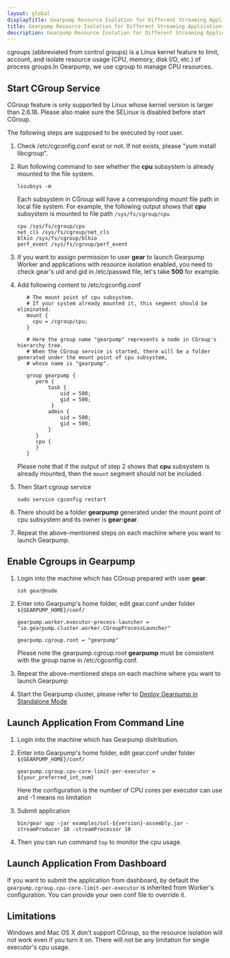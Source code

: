 ```yaml
---
layout: global
displayTitle: Gearpump Resource Isolation for Different Streaming Applications
title: Gearpump Resource Isolation for Different Streaming Applications
description: Gearpump Resource Isolation for Different Streaming Applications
---
```


cgroups (abbreviated from control groups) is a Linux kernel feature to limit, account, and isolate resource usage (CPU, memory, disk I/O, etc.) of process groups.In Gearpump, we use cgroup to manage CPU resources.

## Start CGroup Service 

CGroup feature is only supported by Linux whose kernel version is larger than 2.6.18. Please also make sure the SELinux is disabled before start CGroup.

The following steps are supposed to be executed by root user.

1. Check /etc/cgconfig.conf exist or not. If not exists, please "yum install libcgroup".

2. Run following command to see whether the **cpu** subsystem is already mounted to the file system.
 
   ```
   lssubsys -m
   ```
   
   Each subsystem in CGroup will have a corresponding mount file path in local file system. For example, the following output shows that **cpu** subsystem is mounted to file path ```/sys/fs/cgroup/cpu```
   
   ```
   cpu /sys/fs/cgroup/cpu
   net_cls /sys/fs/cgroup/net_cls
   blkio /sys/fs/cgroup/blkio
   perf_event /sys/fs/cgroup/perf_event
   ```
   
3. If you want to assign permission to user **gear** to launch Gearpump Worker and applications with resource isolation enabled, you need to check gear's uid and gid in /etc/passwd file, let's take **500** for example.

4. Add following content to /etc/cgconfig.conf
    
   ```
      # The mount point of cpu subsystem.
      # If your system already mounted it, this segment should be eliminated.
      mount {    
        cpu = /cgroup/cpu;
      }
      
      # Here the group name "gearpump" represents a node in CGroup's hierarchy tree.
      # When the CGroup service is started, there will be a folder generated under the mount point of cpu subsystem,
      # whose name is "gearpump".
      
      group gearpump {
         perm {
             task {
                 uid = 500;
                 gid = 500;
              }
             admin {
                 uid = 500;
                 gid = 500;
             }
         }
         cpu {
         }
      }
   ```
   
   Please note that if the output of step 2 shows that **cpu** subsystem is already mounted, then the ```mount``` segment should not be included.
   
4. Then Start cgroup service
   
   ```
   sudo service cgconfig restart 
   ```
   
5. There should be a folder **gearpump** generated under the mount point of cpu subsystem and its owner is **gear:gear**.  
  
6. Repeat the above-mentioned steps on each machine where you want to launch Gearpump.   

## Enable Cgroups in Gearpump 
1. Login into the machine which has CGroup prepared with user **gear**.

   ```
   ssh gear@node
   ```

2. Enter into Gearpump's home folder, edit gear.conf under folder ```${GEARPUMP_HOME}/conf/```

   ```
   gearpump.worker.executor-process-launcher = "io.gearpump.cluster.worker.CGroupProcessLauncher"
   
   gearpump.cgroup.root = "gearpump"
   ```

   Please note the gearpump.cgroup.root **gearpump** must be consistent with the group name in /etc/cgconfig.conf.

3. Repeat the above-mentioned steps on each machine where you want to launch Gearpump

4. Start the Gearpump cluster, please refer to [Deploy Gearpump in Standalone Mode](deployment-standalone.html)

## Launch Application From Command Line
1. Login into the machine which has Gearpump distribution.

2. Enter into Gearpump's home folder, edit gear.conf under folder ```${GEARPUMP_HOME}/conf/```
   
   ```
   gearpump.cgroup.cpu-core-limit-per-executor = ${your_preferred_int_num}
   ```
  
   Here the configuration is the number of CPU cores per executor can use and -1 means no limitation

3. Submit application

   ```
   bin/gear app -jar examples/sol-${version}-assembly.jar -streamProducer 10 -streamProcessor 10 
   ```

4. Then you can run command ```top``` to monitor the cpu usage.

## Launch Application From Dashboard
If you want to submit the application from dashboard, by default the ```gearpump.cgroup.cpu-core-limit-per-executor``` is inherited from Worker's configuration. You can provide your own conf file to override it.

## Limitations
Windows and Mac OS X don't support CGroup, so the resource isolation will not work even if you turn it on. There will not be any limitation for single executor's cpu usage.